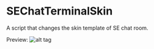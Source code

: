 SEChatTerminalSkin
==================
A script that changes the skin template of SE chat room.

Preview:
![alt tag](https://upload.easwee.net/stock/SEChatTerminalSkin.jpg)
